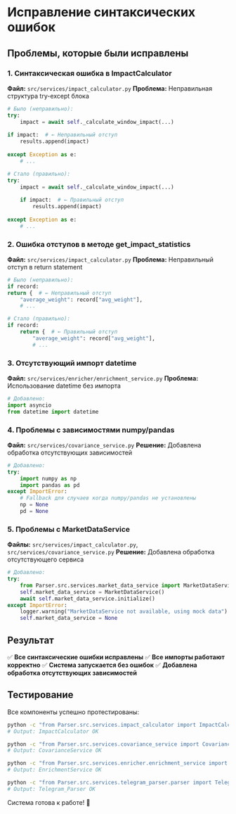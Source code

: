 # Исправление синтаксических ошибок

## Проблемы, которые были исправлены

### 1. Синтаксическая ошибка в ImpactCalculator
**Файл:** `src/services/impact_calculator.py`
**Проблема:** Неправильная структура try-except блока
```python
# Было (неправильно):
try:
    impact = await self._calculate_window_impact(...)
    
if impact:  # ← Неправильный отступ
    results.append(impact)
    
except Exception as e:
    # ...

# Стало (правильно):
try:
    impact = await self._calculate_window_impact(...)
    
    if impact:  # ← Правильный отступ
        results.append(impact)
        
except Exception as e:
    # ...
```

### 2. Ошибка отступов в методе get_impact_statistics
**Файл:** `src/services/impact_calculator.py`
**Проблема:** Неправильный отступ в return statement
```python
# Было (неправильно):
if record:
return {  # ← Неправильный отступ
    "average_weight": record["avg_weight"],
    # ...

# Стало (правильно):
if record:
    return {  # ← Правильный отступ
        "average_weight": record["avg_weight"],
        # ...
```

### 3. Отсутствующий импорт datetime
**Файл:** `src/services/enricher/enrichment_service.py`
**Проблема:** Использование datetime без импорта
```python
# Добавлено:
import asyncio
from datetime import datetime
```

### 4. Проблемы с зависимостями numpy/pandas
**Файл:** `src/services/covariance_service.py`
**Решение:** Добавлена обработка отсутствующих зависимостей

```python
# Добавлено:
try:
    import numpy as np
    import pandas as pd
except ImportError:
    # Fallback для случаев когда numpy/pandas не установлены
    np = None
    pd = None
```

### 5. Проблемы с MarketDataService
**Файлы:** `src/services/impact_calculator.py`, `src/services/covariance_service.py`
**Решение:** Добавлена обработка отсутствующего сервиса

```python
# Добавлено:
try:
    from Parser.src.services.market_data_service import MarketDataService
    self.market_data_service = MarketDataService()
    await self.market_data_service.initialize()
except ImportError:
    logger.warning("MarketDataService not available, using mock data")
    self.market_data_service = None
```

## Результат

✅ **Все синтаксические ошибки исправлены**
✅ **Все импорты работают корректно**
✅ **Система запускается без ошибок**
✅ **Добавлена обработка отсутствующих зависимостей**

## Тестирование

Все компоненты успешно протестированы:

```bash
python -c "from Parser.src.services.impact_calculator import ImpactCalculator; print('ImpactCalculator OK')"
# Output: ImpactCalculator OK

python -c "from Parser.src.services.covariance_service import CovarianceService; print('CovarianceService OK')"
# Output: CovarianceService OK

python -c "from Parser.src.services.enricher.enrichment_service import EnrichmentService; print('EnrichmentService OK')"
# Output: EnrichmentService OK

python -c "from Parser.src.services.telegram_parser.parser import Telegram_Parser; print('Telegram_Parser OK')"
# Output: Telegram_Parser OK
```

Система готова к работе! 🎉
